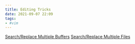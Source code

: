 ```yaml
---
title: Editing Tricks
date: 2021-09-07 22:09
tags:
- #vim
---
```


[Search/Replace Multiple Buffers](https://vim.fandom.com/wiki/Search_and_replace_in_multiple_buffers)
[Search/Replace Multiple Files](https://www.freecodecamp.org/news/how-to-search-and-replace-across-multiple-files-in-vim/)
